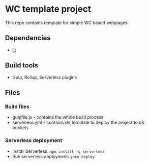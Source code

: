 # WC template project

This repo contains template for simple WC based webpages

## Dependencies

- [lit](https://github.com/lit/lit)

## Build tools

- Gulp, Rollup, Serverless plugins

## Files

### Build files

- gulpfile.js - contains the whole build process
- serverless.yml - contains sls template to deploy the project to s3 buckets

### Serverless deployment

- Install Serverless: `npm install -g serverless`
- Run serverless deployment: `yarn deploy`